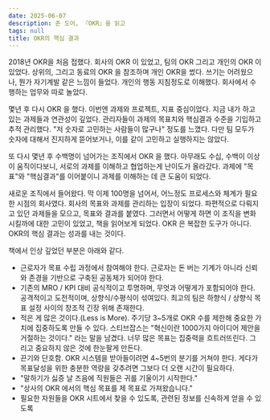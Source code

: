 ```yaml
---
date: 2025-06-07
description: 존 도어, 『OKR』을 읽고
tags: null
title: OKR의 핵심 결과
---
```


2018년 OKR을 처음 접했다. 회사의 OKR 이 있었고, 팀의 OKR 그리고 개인의 OKR 이 있었다.  상위의, 그리고 동료의 OKR 을 참조하며 개인 OKR을 썼다. 쓰기는 어려웠으나, 뭔가 자기계발 같은 느낌이 들었다. 개인의 행동 지침정도로 이해했다. 회사에서 수행하는 업무와 따로 놀았다.

몇년 후 다시 OKR 을 했다. 이번엔 과제와 프로젝트, 지표 중심이었다. 지금 내가 하고 있는 과제들과 연관성이 깊었다. 관리자들이 과제의 목표치와 핵심결과 수준을 기입하고 추적 관리했다. "저 숫자로 고민하는 사람들이 많구나" 정도를 느꼈다. 다만 팀 모두가 숫자에 대해서 진지하게 뜯어보거나, 이를 같이 고민하고 실행하지는 않았다.

또 다시 몇년 후 수백명이 넘어가는 조직에서 OKR 을 했다. 아무래도 수십, 수백이 이상이 움직이다보니, 서로의 과제를 이해하고 협업하는게 난이도가 올라갔다. 과제에 "목표"와 "핵심결과"를 이어붙이니 과제를 이해하는 데 큰 도움이 되었다.

새로운 조직에서 들어왔다. 막 이제 100명을 넘어서, 어느정도 프로세스와 체계가 필요한 시점의 회사였다. 회사의 목표와 과제를 관리하는 입장이 되었다. 파편적으로 다뤄지고 있던 과제들을 모으고, 목표와 결과를 붙였다. 그러면서 어떻게 하면 이 조직을 변화시킬까에 대한 고민이 있었고, 책을 읽어보게 되었다.  OKR 은 복잡한 도구가 아니다. OKR의 핵심 결과는 성과를 내는 것이다. 

책에서 인상 깊었던 부분은 아래와 같다.
- 근로자가 목표 수립 과정에서 참여해야 한다. 근로자는 돈 버는 기계가 아니라 신뢰와 존경을 기반으로 구축된 공동체가 되어야 한다. 
- 기존의 MRO / KPI 대비 공식적이고 투명하며, 무엇과 어떻게가 포함되어야 한다. 공격적이고 도전적이며, 상향식/수평식이 섞여있다. 최고의 팀은 하향식 / 상향식 목표 설정 사이의 창조적 긴장 위해 존재한다. 
- 적은 게 많은 것이다.(Less is More). 주기당 3~5개로 OKR 수를 제한해 중요한 가치에 집중하도록 만들 수 있다. 스티브잡스는 "혁신이란 1000가지 아이디어 제안을 거절하는 것이다." 라는 말을 남겼다. 너무 많은 목표는 집중력을 흐트러뜨린다. 그리고 중요하지 않은 것에 한눈팔게 만든다.
- 끈기와 단호함. OKR 시스템을 받아들이려면 4~5번의 분기를 거쳐야 한다. 게다가 목표달성을 위한 충분한 역량을 갖추려면 그보다 더 오랜 시간이 필요하다.
- "말하기가 싫증 날 즈음에 직원들은 귀를 기울이기 시작한다."
- "상사의 OKR 에서의 핵심 목표를 제 목표로 가져왔습니다."
- 필요한 자원들을 OKR 시트에서 찾을 수 있도록, 관련된 정보를 신속하게 얻을 수 있도록